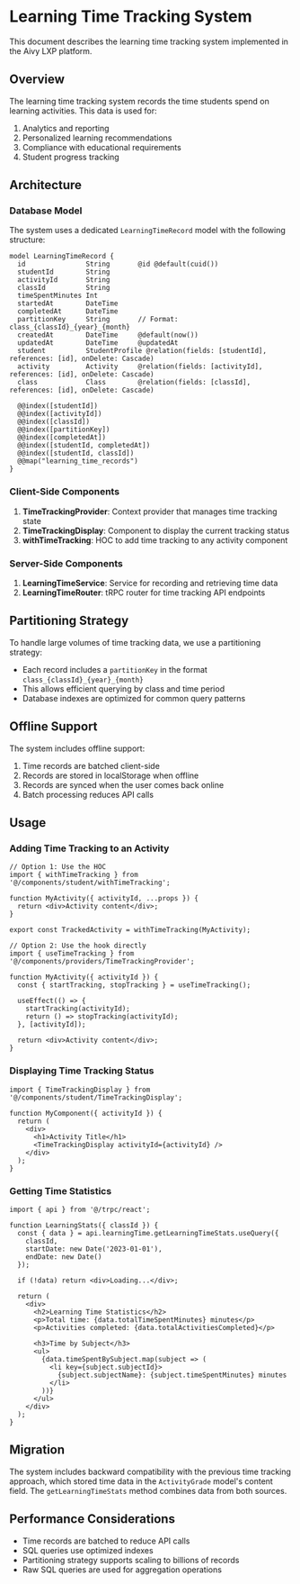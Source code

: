 # Learning Time Tracking System

This document describes the learning time tracking system implemented in the Aivy LXP platform.

## Overview

The learning time tracking system records the time students spend on learning activities. This data is used for:

1. Analytics and reporting
2. Personalized learning recommendations
3. Compliance with educational requirements
4. Student progress tracking

## Architecture

### Database Model

The system uses a dedicated `LearningTimeRecord` model with the following structure:

```prisma
model LearningTimeRecord {
  id               String       @id @default(cuid())
  studentId        String
  activityId       String
  classId          String
  timeSpentMinutes Int
  startedAt        DateTime
  completedAt      DateTime
  partitionKey     String       // Format: class_{classId}_{year}_{month}
  createdAt        DateTime     @default(now())
  updatedAt        DateTime     @updatedAt
  student          StudentProfile @relation(fields: [studentId], references: [id], onDelete: Cascade)
  activity         Activity     @relation(fields: [activityId], references: [id], onDelete: Cascade)
  class            Class        @relation(fields: [classId], references: [id], onDelete: Cascade)

  @@index([studentId])
  @@index([activityId])
  @@index([classId])
  @@index([partitionKey])
  @@index([completedAt])
  @@index([studentId, completedAt])
  @@index([studentId, classId])
  @@map("learning_time_records")
}
```

### Client-Side Components

1. **TimeTrackingProvider**: Context provider that manages time tracking state
2. **TimeTrackingDisplay**: Component to display the current tracking status
3. **withTimeTracking**: HOC to add time tracking to any activity component

### Server-Side Components

1. **LearningTimeService**: Service for recording and retrieving time data
2. **LearningTimeRouter**: tRPC router for time tracking API endpoints

## Partitioning Strategy

To handle large volumes of time tracking data, we use a partitioning strategy:

- Each record includes a `partitionKey` in the format `class_{classId}_{year}_{month}`
- This allows efficient querying by class and time period
- Database indexes are optimized for common query patterns

## Offline Support

The system includes offline support:

1. Time records are batched client-side
2. Records are stored in localStorage when offline
3. Records are synced when the user comes back online
4. Batch processing reduces API calls

## Usage

### Adding Time Tracking to an Activity

```tsx
// Option 1: Use the HOC
import { withTimeTracking } from '@/components/student/withTimeTracking';

function MyActivity({ activityId, ...props }) {
  return <div>Activity content</div>;
}

export const TrackedActivity = withTimeTracking(MyActivity);

// Option 2: Use the hook directly
import { useTimeTracking } from '@/components/providers/TimeTrackingProvider';

function MyActivity({ activityId }) {
  const { startTracking, stopTracking } = useTimeTracking();
  
  useEffect(() => {
    startTracking(activityId);
    return () => stopTracking(activityId);
  }, [activityId]);
  
  return <div>Activity content</div>;
}
```

### Displaying Time Tracking Status

```tsx
import { TimeTrackingDisplay } from '@/components/student/TimeTrackingDisplay';

function MyComponent({ activityId }) {
  return (
    <div>
      <h1>Activity Title</h1>
      <TimeTrackingDisplay activityId={activityId} />
    </div>
  );
}
```

### Getting Time Statistics

```tsx
import { api } from '@/trpc/react';

function LearningStats({ classId }) {
  const { data } = api.learningTime.getLearningTimeStats.useQuery({ 
    classId,
    startDate: new Date('2023-01-01'),
    endDate: new Date()
  });
  
  if (!data) return <div>Loading...</div>;
  
  return (
    <div>
      <h2>Learning Time Statistics</h2>
      <p>Total time: {data.totalTimeSpentMinutes} minutes</p>
      <p>Activities completed: {data.totalActivitiesCompleted}</p>
      
      <h3>Time by Subject</h3>
      <ul>
        {data.timeSpentBySubject.map(subject => (
          <li key={subject.subjectId}>
            {subject.subjectName}: {subject.timeSpentMinutes} minutes
          </li>
        ))}
      </ul>
    </div>
  );
}
```

## Migration

The system includes backward compatibility with the previous time tracking approach, which stored time data in the `ActivityGrade` model's content field. The `getLearningTimeStats` method combines data from both sources.

## Performance Considerations

- Time records are batched to reduce API calls
- SQL queries use optimized indexes
- Partitioning strategy supports scaling to billions of records
- Raw SQL queries are used for aggregation operations
